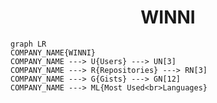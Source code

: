 <h1 align="center">WINNI</h1>

```mermaid
graph LR
COMPANY_NAME{WINNI}
COMPANY_NAME ---> U{Users} ---> UN[3]
COMPANY_NAME ---> R{Repositories} ---> RN[3]
COMPANY_NAME ---> G{Gists} ---> GN[12]
COMPANY_NAME ---> ML{Most Used<br>Languages}
```
